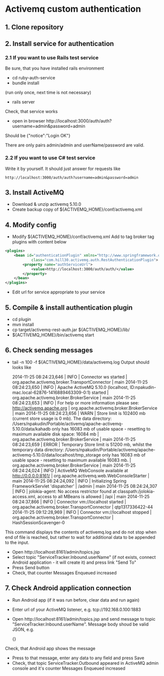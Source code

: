 Activemq custom authentication
==============================

## 1. Clone repository

## 2. Install service for authentication

### 2.1 If you want to use Rails test service

Be sure, that you have installed rails environment

* cd ruby-auth-service
* bundle install

(run only once, next time is not necessary)
* rails server

Check, that service works
* open in browser http://localhost:3000/auth/auth?username=admin&password=admin

Should be {"notice":"Login OK"}

There are only pairs admin/admin and userName/password are valid.

### 2.2 If you want to use C# test service

Write it by yourself. It should just answer for requests like

    http://localhost:3000/auth/auth?username=admin&password=admin


## 3. Install ActiveMQ

* Download & unzip activemq 5.10.0
* Create backup copy of ${ACTIVEMQ_HOME}/conf/activemq.xml


## 4. Modify config

* Modify ${ACTIVEMQ_HOME}/conf/activemq.xml
Add to tag broker tag plugins with content below


```xml
<plugins>
    <bean id="authenticationPlugin" xmlns="http://www.springframework.org/schema/beans"
            class="com.hill30.activemq.auth.RestAuthenticationPlugin">
        <property name="authServiceUrl">
            <value>http://localhost:3000/auth/auth/</value>
        </property>
    </bean>
</plugins>
```

* Edit url for service appropriate to your service


## 5. Compile & install authentication plugin

* cd plugin
* mvn install
* cp target/activemq-rest-auth.jar ${ACTIVEMQ_HOME}/lib/
* ${ACTIVEMQ_HOME}/bin/activemq start


## 6. Check sending messages

* tail -n 100 -f ${ACTIVEMQ_HOME}/data/activemq.log
Output should looks like

    2014-11-25 08:24:23,646 | INFO  | Connector ws started | org.apache.activemq.broker.TransportConnector | main
    2014-11-25 08:24:23,650 | INFO  | Apache ActiveMQ 5.10.0 (localhost, ID:npakudin-mac.local-62876-1416889463309-0:1) started | org.apache.activemq.broker.BrokerService | main
    2014-11-25 08:24:23,653 | INFO  | For help or more information please see: http://activemq.apache.org | org.apache.activemq.broker.BrokerService | main
    2014-11-25 08:24:23,656 | WARN  | Store limit is 102400 mb (current store usage is 0 mb). The data directory: /Users/npakudin/Portable/activemq/apache-activemq-5.10.0/data/kahadb only has 16083 mb of usable space - resetting to maximum available disk space: 16084 mb | org.apache.activemq.broker.BrokerService | main
    2014-11-25 08:24:23,659 | ERROR | Temporary Store limit is 51200 mb, whilst the temporary data directory: /Users/npakudin/Portable/activemq/apache-activemq-5.10.0/data/localhost/tmp_storage only has 16083 mb of usable space - resetting to maximum available 16083 mb. | org.apache.activemq.broker.BrokerService | main
    2014-11-25 08:24:24,024 | INFO  | ActiveMQ WebConsole available at http://0.0.0.0:8161/ | org.apache.activemq.web.WebConsoleStarter | main
    2014-11-25 08:24:24,092 | INFO  | Initializing Spring FrameworkServlet 'dispatcher' | /admin | main
    2014-11-25 08:24:24,307 | INFO  | jolokia-agent: No access restrictor found at classpath:/jolokia-access.xml, access to all MBeans is allowed | /api | main
    2014-11-25 08:24:37,866 | INFO  | Connector vm://localhost started | org.apache.activemq.broker.TransportConnector | qtp1317336422-44
    2014-11-25 09:12:28,969 | INFO  | Connector vm://localhost stopped | org.apache.activemq.broker.TransportConnector | HashSessionScavenger-0

This command displays the contents of activemq.log and do not stop when end of file is reached, but rather to wait for additional data to be appended to the input.

* Open http://localhost:8161/admin/topics.jsp
* Select topic "ServiceTracker.Inbound.userName" (if not exists, connect Android application - it will create it) and press link "Send To"
* Press Send button
* Check, that counter Messages Enqueued increased


## 7. Check Android application connection

* Run Android app (if it was run before, clear data and run again)
* Enter url of your ActiveMQ listener, e.g. tcp://192.168.0.100:1883
* Open http://localhost:8161/admin/topics.jsp and send message to topic "ServiceTracker.Inbound.userName".
Message body shoud be valid JSON, e.g.

    {}
    
Check, that Android app shows the message
* Press to that message, enter any data to any field and press Save
* Check, that topic ServiceTracker.Outbound appeared in ActiveMQ admin console and it's counter Messages Enqueued increased



